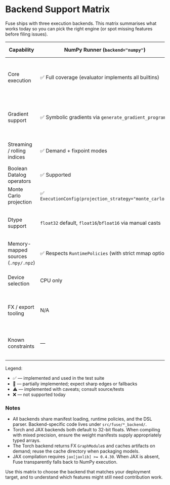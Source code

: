 # Backend Support Matrix

Fuse ships with three execution backends. This matrix summarises what works
today so you can pick the right engine (or spot missing features before filing
issues).

| Capability                         | NumPy Runner (`backend="numpy"`)                             | Torch FX Runner (`backend="torch"`)                                                | JAX Runner (`backend="jax"`)                              |
|------------------------------------|--------------------------------------------------------------|-------------------------------------------------------------------------------------|-----------------------------------------------------------|
| Core execution                     | ✅ Full coverage (evaluator implements all builtins)         | 🧩 FX graph lowering for dense programs; falls back to NumPy for streaming/logical  | 🧩 Experimental lowering; relies on JAX availability       |
| Gradient support                   | ✅ Symbolic gradients via `generate_gradient_program`        | ⚠️ Autograd integration limited; FX trace exposes graph for external autodiff      | ⚠️ Limited: JIT works for many ops, but gradients rely on NumPy path |
| Streaming / rolling indices        | ✅ Demand + fixpoint modes                                   | ❌ Not yet supported (forced NumPy fallback)                                        | ⚠️ Partially supported (compiled as pure JAX where possible) |
| Boolean Datalog operators          | ✅ Supported                                                  | ⚠️ Falls back to NumPy                                                              | ⚠️ Requires NumPy fallback                                 |
| Monte Carlo projection             | ✅ `ExecutionConfig(projection_strategy="monte_carlo")`      | 🧩 Falls back to NumPy evaluator                                                     | 🧩 Falls back to NumPy evaluator                           |
| Dtype support                      | `float32` default, `float16`/`bfloat16` via manual casts     | Input tensors follow Torch dtype; internal ops use `float32` by default             | `float32` default; respects JAX dtype policy               |
| Memory-mapped sources (`.npy/.npz`)| ✅ Respects `RuntimePolicies` (with strict mmap option)      | ✅ Inherits manifest handling from shared policy layer                              | ✅ Same manifest layer                                     |
| Device selection                   | CPU only                                                     | CPU/GPU via Torch’s device strings (`cpu`,`cuda`,`mps`, …)                          | CPU/GPU/TPU via `ExecutionConfig(device="...")`            |
| FX / export tooling                | N/A                                                          | ✅ FX graph available; packaging helpers in `fuse.interop`                          | ⚠️ Experimental ONNX export via NumPy fallback             |
| Known constraints                  | —                                                            | *Demand mode & Monte Carlo fall back to NumPy*<br>*Streaming unsupported*           | *Demand mode & Monte Carlo fall back to NumPy*<br>*Boolean logic falls back*  |

Legend:

* ✅ — implemented and used in the test suite
* 🧩 — partially implemented; expect sharp edges or fallbacks
* ⚠️ — implemented with caveats; consult source/tests
* ❌ — not supported today

### Notes

* All backends share manifest loading, runtime policies, and the DSL parser.
  Backend-specific code lives under `src/fuse/*_backend/`.
* Torch and JAX backends both default to 32-bit floats. When compiling with
  mixed precision, ensure the weight manifests supply appropriately typed arrays.
* The Torch backend returns FX `GraphModule`s and caches artifacts on demand;
  reuse the cache directory when packaging models.
* JAX compilation requires `jax[jaxlib] >= 0.4.30`. When JAX is absent, Fuse
  transparently falls back to NumPy execution.

Use this matrix to choose the backend that matches your deployment target, and
to understand which features might still need contribution work.

